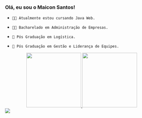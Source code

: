 ### Olá, eu sou o Maicon Santos!

-     👨‍💻 Atualmente estou cursando Java Web.
-     👨‍🎓 Bacharelado em Administração de Empresas.
-     📜 Pós Graduação em Logística.
-     📜 Pós Graduação em Gestão e Liderança de Equipes.

<div align="center">
  <a href="https://github.com/rafaballerini">
  <img height="180em" src="https://github-readme-stats.vercel.app/api?username=maicons89&show_icons=true&theme=dark&include_all_commits=true&count_private=true"/>
  <img height="180em" src="https://github-readme-stats.vercel.app/api/top-langs/?username=maicons89&layout=compact&langs_count=7&theme=dark"/>
</div>
  
  <div>
  <a href="https://instagram.com/maicons89" target="_blank"><img src="https://img.shields.io/badge/-Instagram-%23E4405F?style=for-the- badge&logo=instagram&logoColor=white" target="_blank"></a>    
</div>
